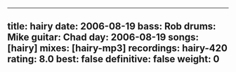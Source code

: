 
---
title: hairy
date: 2006-08-19
bass:	Rob
drums:	Mike
guitar:	Chad
day: 2006-08-19
songs: [hairy]
mixes: [hairy-mp3]
recordings: hairy-420
rating: 8.0
best: false
definitive: false
weight: 0
---
